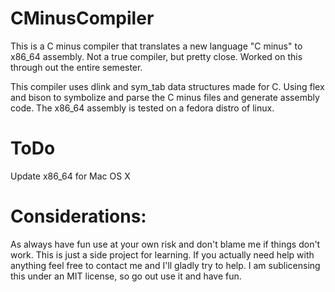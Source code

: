 CMinusCompiler
==============

This is a C minus compiler that translates a new language "C minus" to x86_64 assembly. Not a true compiler, but pretty close. Worked on this through out the entire semester.


This compiler uses dlink and sym_tab data structures made for C. Using flex and bison to symbolize and parse the C minus files and generate assembly code.
The x86_64 assembly is tested on a fedora distro of linux.


ToDo
====
Update x86_64 for Mac OS X


Considerations:
===============
As always have fun use at your own risk and don't blame me if things don't work. This is just a side project for learning.
If you actually need help with anything feel free to contact me and I'll gladly try to help. I am sublicensing this under
an MIT license, so go out use it and have fun.